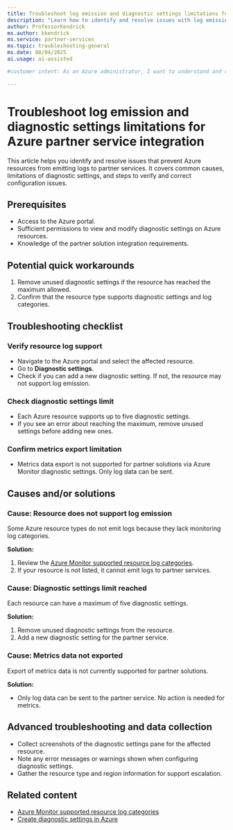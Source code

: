 ```yaml
---
title: Troubleshoot log emission and diagnostic settings limitations for Azure partner service integration
description: "Learn how to identify and resolve issues with log emission and diagnostic settings when integrating Azure resources with partner solutions."
author: ProfessorKendrick
ms.author: kkendrick
ms.service: partner-services
ms.topic: troubleshooting-general
ms.date: 08/04/2025
ai.usage: ai-assisted

#customer intent: As an Azure administrator, I want to understand and resolve issues with log emission and diagnostic settings for partner service integrations so that I can ensure logs are properly sent and monitored.

---
```


# Troubleshoot log emission and diagnostic settings limitations for Azure partner service integration

This article helps you identify and resolve issues that prevent Azure resources from emitting logs to partner services. It covers common causes, limitations of diagnostic settings, and steps to verify and correct configuration issues.

## Prerequisites

- Access to the Azure portal.
- Sufficient permissions to view and modify diagnostic settings on Azure resources.
- Knowledge of the partner solution integration requirements.

## Potential quick workarounds

1. Remove unused diagnostic settings if the resource has reached the maximum allowed.
1. Confirm that the resource type supports diagnostic settings and log categories.

## Troubleshooting checklist

### Verify resource log support

- Navigate to the Azure portal and select the affected resource.
- Go to **Diagnostic settings**.
- Check if you can add a new diagnostic setting. If not, the resource may not support log emission.

### Check diagnostic settings limit

- Each Azure resource supports up to five diagnostic settings.
- If you see an error about reaching the maximum, remove unused settings before adding new ones.

### Confirm metrics export limitation

- Metrics data export is not supported for partner solutions via Azure Monitor diagnostic settings. Only log data can be sent.

## Causes and/or solutions

### Cause: Resource does not support log emission

Some Azure resource types do not emit logs because they lack monitoring log categories.

**Solution:**

1. Review the [Azure Monitor supported resource log categories](/azure/azure-monitor/essentials/resource-logs-categories).
1. If your resource is not listed, it cannot emit logs to partner services.

### Cause: Diagnostic settings limit reached

Each resource can have a maximum of five diagnostic settings.

**Solution:**

1. Remove unused diagnostic settings from the resource.
1. Add a new diagnostic setting for the partner service.

### Cause: Metrics data not exported

Export of metrics data is not currently supported for partner solutions.

**Solution:**
- Only log data can be sent to the partner service. No action is needed for metrics.

## Advanced troubleshooting and data collection

- Collect screenshots of the diagnostic settings pane for the affected resource.
- Note any error messages or warnings shown when configuring diagnostic settings.
- Gather the resource type and region information for support escalation.

## Related content

- [Azure Monitor supported resource log categories](/azure/azure-monitor/essentials/resource-logs-categories)
- [Create diagnostic settings in Azure](/azure/azure-monitor/essentials/diagnostic-settings)